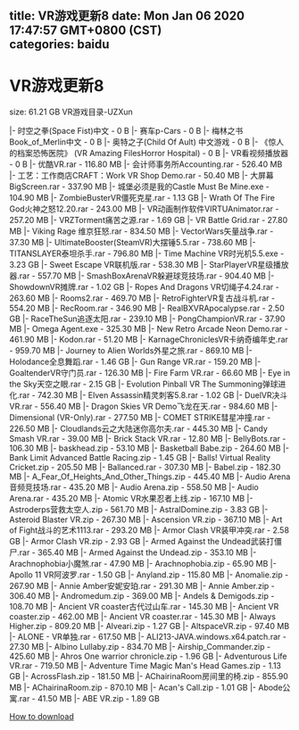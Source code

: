 
title: VR游戏更新8
date: Mon Jan 06 2020 17:47:57 GMT+0800 (CST)    
categories: baidu
---

# VR游戏更新8
size: 61.21 GB
 VR游戏目录-UZXun
 
|- 时空之拳(Space Fist)中文 - 0 B
|- 赛车p-Cars - 0 B
|- 梅林之书 Book_of_Merlin中文 - 0 B
|- 奥特之子(Child Of Ault) 中文游戏 - 0 B
|- 《惊人的档案恐怖医院》 (VR Amazing FilesHorror Hospital) - 0 B
|- VR看视频播放器 - 0 B
|- 优酷VR.rar - 116.80 MB
|- 会计师事务所Accounting.rar - 526.40 MB
|- 工艺：工作商店CRAFT：Work VR Shop Demo.rar - 50.40 MB
|- 大屏幕 BigScreen.rar - 337.90 MB
|- 城堡必须是我的Castle Must Be Mine.exe - 104.90 MB
|- ZombieBusterVR僵死克星.rar - 1.13 GB
|- Wrath Of The Fire God火神之怒12.20.rar - 243.00 MB
|- VR动画制作软件VIRTUAnimator.rar - 257.20 MB
|- VRZTorment痛苦之源.rar - 1.69 GB
|- VR Battle Grid.rar - 27.80 MB
|- Viking Rage 维京狂怒.rar - 834.50 MB
|- VectorWars矢量战争.rar - 37.30 MB
|- UltimateBooster(SteamVR)大摆锤5.5.rar - 738.60 MB
|- TITANSLAYER泰坦杀手.rar - 796.80 MB
|- Time Machine VR时光机5.5.exe - 3.23 GB
|- Sweet Escape VR联机版.rar - 538.30 MB
|- StarPlayerVR星级播放器.rar - 557.70 MB
|- SmashBoxArenaVR躲避球竞技场.rar - 904.40 MB
|- ShowdownVR摊牌.rar - 1.02 GB
|- Ropes And Dragons VR切绳子4.24.rar - 263.60 MB
|- Rooms2.rar - 469.70 MB
|- RetroFighterVR复古战斗机.rar - 554.20 MB
|- RecRoom.rar - 346.90 MB
|- RealBXVRApocalypse.rar - 2.50 GB
|- RaceTheSun追逐太阳.rar - 239.10 MB
|- PongChampionVR.rar - 37.90 MB
|- Omega Agent.exe - 325.30 MB
|- New Retro Arcade Neon Demo.rar - 461.90 MB
|- Kodon.rar - 51.20 MB
|- KarnageChroniclesVR卡纳奇编年史.rar - 959.70 MB
|- Journey to Alien Worlds外星之旅.rar - 869.10 MB
|- Holodance全息舞蹈.rar - 1.46 GB
|- Gun Range VR.rar - 159.20 MB
|- GoaltenderVR守门员.rar - 126.30 MB
|- Fire Farm VR.rar - 66.60 MB
|- Eye in the Sky天空之眼.rar - 2.15 GB
|- Evolution Pinball VR The Summoning弹球进化.rar - 742.30 MB
|- Elven Assassin精灵刺客5.8.rar - 1.02 GB
|- DuelVR决斗VR.rar - 556.40 MB
|- Dragon Skies VR Demo飞龙在天.rar - 984.60 MB
|- Dimensional (VR-Only).rar - 277.50 MB
|- COMET STRIKE彗星冲撞.rar - 226.50 MB
|- Cloudlands云之大陆迷你高尔夫.rar - 445.30 MB
|- Candy Smash VR.rar - 39.00 MB
|- Brick Stack VR.rar - 12.80 MB
|- BellyBots.rar - 106.30 MB
|- baskhead.zip - 53.10 MB
|- Basketball Babe.zip - 264.60 MB
|- Bank Limit Advanced Battle Racing.zip - 1.45 GB
|- Balls! Virtual Reality Cricket.zip - 205.50 MB
|- Ballanced.rar - 307.30 MB
|- Babel.zip - 182.30 MB
|- A_Fear_Of_Heights_And_Other_Things.zip - 445.40 MB
|- Audio Arena音频竞技场.rar - 435.20 MB
|- Audio Arena.zip - 558.50 MB
|- Audio Arena.rar - 435.20 MB
|- Atomic VR水果忍者上线.zip - 167.10 MB
|- Astroderps营救太空人.zip - 561.70 MB
|- AstralDomine.zip - 3.83 GB
|- Asteroid Blaster VR.zip - 267.30 MB
|- Ascension VR.zip - 367.10 MB
|- Art of Fight战斗的艺术1113.rar - 293.20 MB
|- Armor Clash VR装甲冲突.rar - 2.58 GB
|- Armor Clash VR.zip - 2.93 GB
|- Armed Against the Undead武装打僵尸.rar - 365.40 MB
|- Armed Against the Undead.zip - 353.10 MB
|- Arachnophobia小魔煞.rar - 47.90 MB
|- Arachnophobia.zip - 65.90 MB
|- Apollo 11 VR阿波罗.rar - 1.50 GB
|- Anyland.zip - 115.80 MB
|- Anomalie.zip - 267.90 MB
|- Annie Amber安妮安珀.rar - 291.30 MB
|- Annie Amber.zip - 306.40 MB
|- Andromedum.zip - 369.00 MB
|- Andels & Demigods.zip - 108.70 MB
|- Ancient VR coaster古代过山车.rar - 145.30 MB
|- Ancient VR coaster.zip - 462.00 MB
|- Ancient VR coaster.rar - 145.30 MB
|- Always Higher.zip - 809.20 MB
|- Alveari.zip - 1.27 GB
|- AltspaceVR.zip - 97.40 MB
|- ALONE - VR单独.rar - 617.50 MB
|- ALI213-JAVA.windows.x64.patch.rar - 27.30 MB
|- Albino Lullaby.zip - 834.70 MB
|- Airship_Commander.zip - 425.60 MB
|- Ahros One warrior chronicle.zip - 1.96 GB
|- Adventurous Life VR.rar - 719.50 MB
|- Adventure Time Magic Man's Head Games.zip - 1.13 GB
|- AcrossFlash.zip - 181.50 MB
|- AChairinaRoom房间里的椅.zip - 855.90 MB
|- AChairinaRoom.zip - 870.10 MB
|- Acan's Call.zip - 1.01 GB
|- Abode公寓.rar - 41.50 MB
|- ABE VR.zip - 1.89 GB

[How to download](https://bpcam.bemobtrk.com/go/2ceec3aa-1ca2-46d6-b9ff-aaa5c184517c?jno=2921)